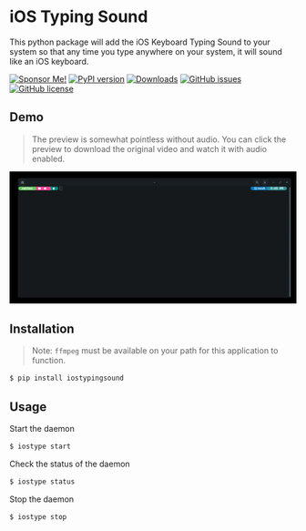 # iOS Typing Sound

This python package will add the iOS Keyboard Typing Sound to your system so that
any time you type anywhere on your system, it will sound like an iOS keyboard.

[![Sponsor Me!](https://img.shields.io/badge/%F0%9F%92%B8-Sponsor%20Me!-blue)](https://github.com/sponsors/nathan-fiscaletti)
[![PyPI version](https://badge.fury.io/py/iostypingsound.svg)](https://badge.fury.io/py/iostypingsound)
[![Downloads](https://pepy.tech/badge/iostypingsound)](https://pepy.tech/project/iostypingsound)
[![GitHub issues](https://img.shields.io/github/issues/nathan-fiscaletti/iostypingsound.svg)](https://github.com/nathan-fiscaletti/iostypingsound/issues)
[![GitHub license](https://img.shields.io/github/license/nathan-fiscaletti/iostypingsound.svg)](https://github.com/nathan-fiscaletti/iostypingsound/blob/master/LICENSE)

## Demo

> The preview is somewhat pointless without audio. You can click the preview to download the original video and watch it with audio enabled.

[![Preview Thumbnail](./preview.gif)](./preview.mov?raw=true)

## Installation

> Note: `ffmpeg` must be available on your path for this application to function.

```sh
$ pip install iostypingsound
```

## Usage

Start the daemon

```sh
$ iostype start
```

Check the status of the daemon

```sh
$ iostype status
```

Stop the daemon

```sh
$ iostype stop
```
